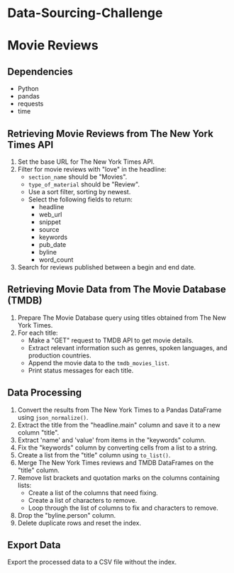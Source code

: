 # Data-Sourcing-Challenge

# Movie Reviews

## Dependencies
- Python
- pandas
- requests
- time

## Retrieving Movie Reviews from The New York Times API
1. Set the base URL for The New York Times API.
2. Filter for movie reviews with "love" in the headline:
   - `section_name` should be "Movies".
   - `type_of_material` should be "Review".
   - Use a sort filter, sorting by newest.
   - Select the following fields to return:
     - headline
     - web_url
     - snippet
     - source
     - keywords
     - pub_date
     - byline
     - word_count
3. Search for reviews published between a begin and end date.

## Retrieving Movie Data from The Movie Database (TMDB)
1. Prepare The Movie Database query using titles obtained from The New York Times.
2. For each title:
   - Make a "GET" request to TMDB API to get movie details.
   - Extract relevant information such as genres, spoken languages, and production countries.
   - Append the movie data to the `tmdb_movies_list`.
   - Print status messages for each title.

## Data Processing
1. Convert the results from The New York Times to a Pandas DataFrame using `json_normalize()`.
2. Extract the title from the "headline.main" column and save it to a new column "title".
3. Extract 'name' and 'value' from items in the "keywords" column.
4. Fix the "keywords" column by converting cells from a list to a string.
5. Create a list from the "title" column using `to_list()`.
6. Merge The New York Times reviews and TMDB DataFrames on the "title" column.
7. Remove list brackets and quotation marks on the columns containing lists:
   - Create a list of the columns that need fixing.
   - Create a list of characters to remove.
   - Loop through the list of columns to fix and characters to remove.
8. Drop the "byline.person" column.
9. Delete duplicate rows and reset the index.

## Export Data
Export the processed data to a CSV file without the index.
